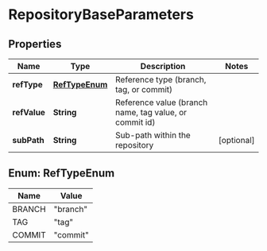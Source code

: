 # RepositoryBaseParameters

## Properties
Name | Type | Description | Notes
------------ | ------------- | ------------- | -------------
**refType** | [**RefTypeEnum**](#RefTypeEnum) | Reference type (branch, tag, or commit) | 
**refValue** | **String** | Reference value (branch name, tag value, or commit id) | 
**subPath** | **String** | Sub-path within the repository |  [optional]

<a name="RefTypeEnum"></a>
## Enum: RefTypeEnum
Name | Value
---- | -----
BRANCH | &quot;branch&quot;
TAG | &quot;tag&quot;
COMMIT | &quot;commit&quot;
